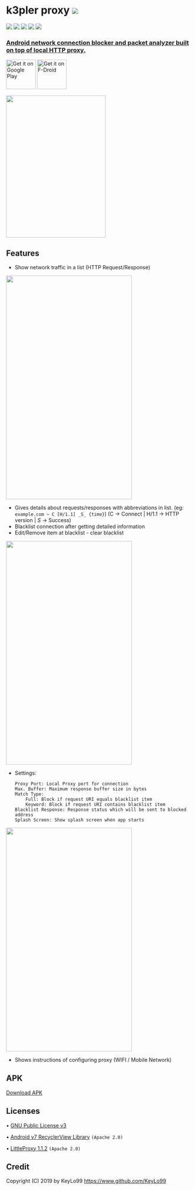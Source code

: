 # k3pler proxy <a href="https://github.com/KeyLo99/k3pler/releases"><img src="https://img.shields.io/github/release/KeyLo99/k3pler.svg"/>
</a>

<a href="https://github.com/KeyLo99/k3pler/issues"><img src="https://img.shields.io/github/issues/KeyLo99/k3pler.svg"/></a>
<a href="https://github.com/KeyLo99/k3pler/pulls"><img src="https://img.shields.io/github/issues-pr/KeyLo99/k3pler.svg"/></a>
<a href="https://github.com/KeyLo99/k3pler/stargazers"><img src="https://img.shields.io/github/stars/KeyLo99/k3pler.svg"/></a>
<a href="https://github.com/KeyLo99/k3pler/network"><img src="https://img.shields.io/github/forks/KeyLo99/k3pler.svg"/></a>
<a href="https://github.com/KeyLo99/k3pler/blob/master/LICENSE"><img src="https://img.shields.io/github/license/KeyLo99/k3pler.svg"/>

### Android network connection blocker and packet analyzer built on top of local HTTP proxy.

[<img src="https://play.google.com/intl/en_us/badges/images/generic/en-play-badge.png"
     alt="Get it on Google Play"
     height="80">](https://play.google.com/store/apps/details?id=com.tht.k3pler)
[<img src="https://f-droid.org/badge/get-it-on.png"
     alt="Get it on F-Droid"
     height="80">](https://f-droid.org/packages/com.tht.k3pler/)

<img src="https://github.com/KeyLo99/k3pler/blob/master/etc/k3plerbg3_splash.png" width="270" height="385"/>

## Features
* Show network traffic in a list (HTTP Request/Response)

<img src="https://github.com/KeyLo99/k3pler/blob/master/etc/page1.png" width="341" height="606"/>

* Gives details about requests/responses with abbreviations in list.
(eg: ```example.com ~ C [H/1.1] _S_ {time}```)
(C -> Connect | H/1.1 -> HTTP version | _S_ -> Success)
* Blacklist connection after getting detailed information
* Edit/Remove item at blacklist - clear blacklist

<img src="https://github.com/KeyLo99/k3pler/blob/master/etc/page2.png" width="341" height="606"/>

* Settings:
    ```
    Proxy Port: Local Proxy port for connection
    Max. Buffer: Maximum response buffer size in bytes
    Match Type:
        Full: Block if request URI equals blacklist item
        Keyword: Block if request URI contains blacklist item
    Blacklist Response: Response status which will be sent to blocked address
    Splash Screen: Show splash screen when app starts
    ```

<img src="https://github.com/KeyLo99/k3pler/blob/master/etc/page3.png" width="341" height="606"/>

* Shows instructions of configuring proxy (WIFI / Mobile Network)

## APK

[Download APK](https://github.com/KeyLo99/k3pler/raw/master/app/dist/k3pler_v1-2.apk)

## Licenses

• [GNU Public License v3](https://www.gnu.org/licenses/gpl.txt)

• [Android v7 RecyclerView Library](https://developer.android.com/topic/libraries/support-library/packages) `(Apache 2.0)`

• [LittleProxy 1.1.2](https://github.com/adamfisk/LittleProxy) `(Apache 2.0)`

## Credit

Copyright (C) 2019 by KeyLo99 https://www.github.com/KeyLo99
